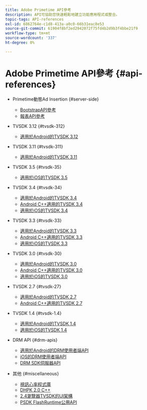 ```yaml
---
title: Adobe Primetime API參考
description: API可協助您快速輕鬆地建立功能應用程式或整合。
topic-tags: API-references
exl-id: 6862764e-c1d8-413a-a0c0-66b31eac8e53
source-git-commit: 61904f8bf2ed2942072f75fd4b2d9b3f4bbe21f9
workflow-type: tm+mt
source-wordcount: '337'
ht-degree: 0%

---
```


# Adobe Primetime API參考 {#api-references}

+ Primetime動態Ad Insertion {#server-side}
   + [BootstrapAPI參考](../primetime-ad-insertion/technical-reference/bootstrap-api.md)
   + [報表API參考](../primetime-ad-insertion/technical-reference/report-api.md)

+ TVSDK 3.12 {#tvsdk-312}
   + [適用於Android的TVSDK 3.12](https://help.adobe.com/en_US/primetime/api/psdk/javadoc3.12/index.html)

+ TVSDK 3.11 {#tvsdk-311}
   + [適用於Android的TVSDK 3.11](https://help.adobe.com/en_US/primetime/api/psdk/javadoc3.11/index.html)

+ TVSDK 3.5 {#tvsdk-35}
   + [適用於iOS的TVSDK 3.5](https://help.adobe.com/en_US/primetime/api/psdk/appledoc_v35/index.html)

+ TVSDK 3.4 {#tvsdk-34}
   + [適用於Android的TVSDK 3.4](https://help.adobe.com/en_US/primetime/api/psdk/javadoc3.4/index.html)
   + [Android C++適用的TVSDK 3.4](https://help.adobe.com/en_US/primetime/api/psdk/cpp_3.4/namespaces.html)
   + [適用於iOS的TVSDK 3.4](https://help.adobe.com/en_US/primetime/api/psdk/appledoc_v34/index.html)

+ TVSDK 3.3 {#tvsdk-33}
   + [適用於Android的TVSDK 3.3](https://help.adobe.com/en_US/primetime/api/psdk/javadoc3.3/index.html)
   + [Android C++適用的TVSDK 3.3](https://help.adobe.com/en_US/primetime/api/psdk/cpp_3.3/namespaces.html)
   + [適用於iOS的TVSDK 3.3](https://help.adobe.com/en_US/primetime/api/psdk/appledoc_v33/index.html)

+ TVSDK 3.0 {#tvsdk-30}
   + [適用於Android的TVSDK 3.0](https://help.adobe.com/en_US/primetime/api/psdk/javadoc3.0/index.html)
   + [Android C++適用的TVSDK 3.0](https://help.adobe.com/en_US/primetime/api/psdk/cpp_3.0/namespaces.html)
   + [適用於iOS的TVSDK 3.0](https://help.adobe.com/en_US/primetime/api/psdk/appledoc_3/index.html)

+ TVSDK 2.7 {#tvsdk-27}
   + [適用於Android的TVSDK 2.7](https://help.adobe.com/en_US/primetime/api/psdk/javadoc_2.7/index.html)
   + [Android C++適用的TVSDK 2.7](https://help.adobe.com/en_US/primetime/api/psdk/cpp/namespaces.html)

+ TVSDK 1.4 {#tvsdk-1.4}
   + [適用於Android的TVSDK 1.4](https://help.adobe.com/en_US/primetime/api/psdk/javadoc/index.html)
   + [適用於iOS的TVSDK 1.4](https://help.adobe.com/en_US/primetime/api/psdk/appledoc/index.html)

+ DRM API {#drm-apis}
   + [適用於Android的DRM使用者端API](https://help.adobe.com/en_US/primetime/api/drm-apis/client/android/index.html)
   + [iOS的DRM使用者端API](https://help.adobe.com/en_US/primetime/api/drm-apis/client/ios/index.html)
   + [DRM SDK伺服器API](https://help.adobe.com/en_US/primetime/api/drm-apis/server/javadocs-flashaccess-pro/)

+ 其他 {#miscellaneous}
   + [視訊心率程式庫](https://help.adobe.com/en_US/primetime/api/psdk/vhl_tvsdk_ios/index.html)
   + [DHPK 2.0 C++](https://help.adobe.com/en_US/primetime/api/psdk/psdk_doxygen/index.html)
   + [2.4瀏覽器TVSDK的UI架構](https://help.adobe.com/en_US/primetime/api/psdk/btvsdk-ui-framework/index.html)
   + [PSDK FlashRuntime公用API](https://help.adobe.com/en_US/primetime/api/psdk/asdoc-dhls/)
